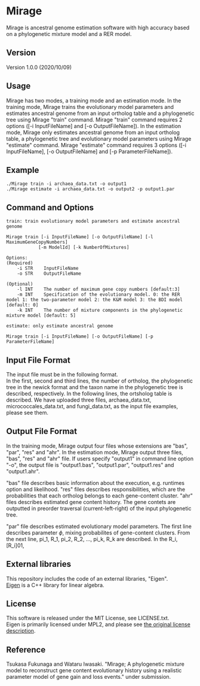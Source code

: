 # Mirage
Mirage is ancestral genome estimation software with high accuracy based on a phylogenetic mixture model and a RER model.

## Version
Version 1.0.0 (2020/10/09)

## Usage
Mirage has two modes, a training mode and an estimation mode. In the training mode, Mirage trains the evolutionary model parameters and estimates ancestral genome from an input ortholog table and a phylogenetic tree using Mirage "train" command. Mirage "train" command requires 2 options ([-i InputFileName] and [-o OutputFileName]). In the estimation mode, Mirage only estimates ancestral genome from an input ortholog table, a phylogenetic tree and evolutionary model parameters using Mirage "estimate" command. Mirage "estimate" command requires 3 options ([-i InputFileName], [-o OutputFileName] and [-p ParameterFileName]).

## Example
    ./Mirage train -i archaea_data.txt -o output1
    ./Mirage estimate -i archaea_data.txt -o output2 -p output1.par

## Command and Options
    train: train evolutionary model parameters and estimate ancestral genome

    Mirage train [-i InputFileName] [-o OutputFileName] [-l MaximumGeneCopyNumbers]  
                [-m ModelId] [-k NumberOfMixtures] 
   
    Options:
    (Required)
        -i STR    InputFileName
        -o STR    OutputFileName
        
    (Optional) 
        -l INT    The number of maximum gene copy numbers [default:3]
        -m INT    Specification of the evolutionary model. 0: the RER model 1: the two-parameter model 2: the K&M model 3: the BDI model [default: 0]
        -k INT    The number of mixture components in the phylogenetic mixture model [default: 5]
        
    estimate: only estimate ancestral genome
    
    Mirage train [-i InputFileName] [-o OutputFileName] [-p ParameterFileName]
                
## Input File Format
The input file must be in the following format.  
In the first, second and third lines, the number of ortholog, the phylogenetic tree in the newick format and the taxon name in the phylogenetic tree is described, respectively. In the following lines, the ortsholog table is described.
We have uploaded three files, archaea_data.txt, micrococcales_data.txt, and fungi_data.txt, as the input file examples, please see them.

## Output File Format
In the training mode, Mirage output four files whose extensions are "bas", "par", "res" and "ahr". In the estimation mode, Mirage output three files, "bas", "res" and "ahr" file. If users specify "output1" in command line option "-o", the output file is "output1.bas", "output1.par", "output1.res" and "output1.ahr". 

"bas" file describes basic information about the execution, e.g. runtimes option and likelihood. "res" files describes responsibilities, which are the probabilities that each ortholog belongs to each gene-content cluster. "ahr" files describes estimated gene content history. The gene contets are outputted in preorder traversal (current-left-right) of the input phylogenetic tree.

"par" file describes estimated evolutionary model parameters. The first line describes parameter $\phi$, mixing probabilites of gene-content clusters. From the next line, pi_1, R_1, pi_2, R_2, ..., pi_k, R_k are described. In the R_i, [R_i]01, 

## External libraries
This repository includes the code of an external libraries, "Eigen".  
[Eigen](http://eigen.tuxfamily.org/index.php) is a C++ library for linear algebra.

## License
This software is released under the MIT License, see LICENSE.txt.  
Eigen is primarily licensed under MPL2, and please see [the original license description](Eigen/COPYING.README).

## Reference
Tsukasa Fukunaga and Wataru Iwasaki. "Mirage; A phylogenetic mixture model to reconstruct gene content evolutionary history using a realistic parameter model of gene gain and loss events." under submission.
